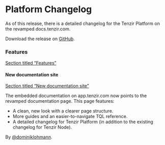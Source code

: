# Platform Changelog

As of this release, there is a detailed changelog for the Tenzir Platform on the revamped docs.tenzir.com.

Download the release on [GitHub](https://github.com/tenzir/platform/releases/tag/v1.10.3).

### Features

[Section titled “Features”](#features)

#### New documentation site

[Section titled “New documentation site”](#new-documentation-site)

The embedded documentation on app.tenzir.com now points to the revamped documentation page. This page features:

* A clean, new look with a clearer page structure.
* More guides and an easier-to-navigate TQL reference.
* A detailed changelog for Tenzir Platform (in addition to the existing changelog for Tenzir Node).

By [@dominiklohmann](https://github.com/dominiklohmann).